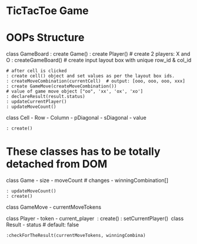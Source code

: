 # TicTacToe Game
# OOPs Structure
class GameBoard
    : create Game()
    : create Player()  # create 2 players: X and O
    : createGameBoard() # create input layout box with unique row_id & col_id
    
    # after cell is clicked
    : create cell() object and set values as per the layout box ids.
    : createMoveCombination(currentCell)  # output: [ooo, ooo, ooo, xxx]
    : create GameMove(createMoveCombination())
    # value of game move object ["oo", 'xx', 'ox', 'xo']
    : declareResult(result.status)
    : updateCurrentPlayer()
    : updateMoveCount()

class Cell
    - Row
    - Column
    - pDiagonal
    - sDiagonal
    - value

    : create()

# These classes has to be totally detached from DOM
class Game
    - size
    - moveCount # changes
    - winningCombination[]

    : updateMoveCount()
    : create()
    
    
class GameMove
    - currentMoveTokens
    
class Player
    - token
    - current_player
​
    : create()
    : setCurrentPlayer()
​
class Result
    - status  # default: false
    
    :checkForTheResult(currentMoveTokens, winningCombina)

